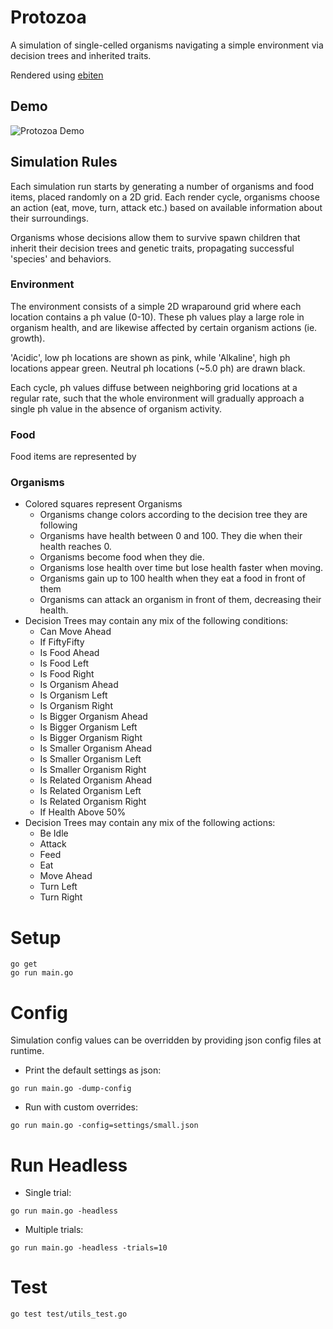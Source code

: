 # Protozoa
A simulation of single-celled organisms navigating a simple environment via decision trees and inherited traits.

Rendered using [ebiten](https://github.com/hajimehoshi/ebiten)

## Demo
![Protozoa Demo](https://s3-us-west-2.amazonaws.com/andrewsrandom/Github+Media/protozoa_2.gif)

## Simulation Rules 
Each simulation run starts by generating a number of organisms and food items, placed randomly on a 2D grid. 
Each render cycle, organisms  choose an action (eat, move, turn, attack etc.) based on available information about their surroundings. 

Organisms whose decisions allow them to survive spawn children that inherit their decision trees and genetic traits, propagating successful 'species' and behaviors. 

### Environment
The environment consists of a simple 2D wraparound grid where each location contains a ph value (0-10). These ph values play a large role in organism health, and are likewise affected by certain organism actions (ie. growth). 

'Acidic', low ph locations are shown as pink, while 'Alkaline', high ph locations appear green. Neutral ph locations (~5.0 ph) are drawn black.

Each cycle, ph values diffuse between neighboring grid locations at a regular rate, such that the whole environment will gradually approach a single ph value in the absence of organism activity.

### Food

Food items are represented by 

### Organisms

- Colored squares represent Organisms
  - Organisms change colors according to the decision tree they are following
  - Organisms have health between 0 and 100. They die when their health reaches 0.
  - Organisms become food when they die.
  - Organisms lose health over time but lose health faster when moving.
  - Organisms gain up to 100 health when they eat a food in front of them
  - Organisms can attack an organism in front of them, decreasing their health.
- Decision Trees may contain any mix of the following conditions:
    - Can Move Ahead
    - If FiftyFifty
    - Is Food Ahead
    - Is Food Left
    - Is Food Right
    - Is Organism Ahead
    - Is Organism Left
    - Is Organism Right
    - Is Bigger Organism Ahead
    - Is Bigger Organism Left
    - Is Bigger Organism Right
    - Is Smaller Organism Ahead
    - Is Smaller Organism Left
    - Is Smaller Organism Right
    - Is Related Organism Ahead
    - Is Related Organism Left
    - Is Related Organism Right
    - If Health Above 50%
- Decision Trees may contain any mix of the following actions:
    - Be Idle
    - Attack
    - Feed
    - Eat
    - Move Ahead
    - Turn Left
    - Turn Right
  
# Setup
```
go get
go run main.go
```

# Config
Simulation config values can be overridden by providing json config files at runtime.
- Print the default settings as json:
```
go run main.go -dump-config
```
- Run with custom overrides:
```
go run main.go -config=settings/small.json
```

# Run Headless
- Single trial:
```
go run main.go -headless
```
- Multiple trials:
```
go run main.go -headless -trials=10
```

# Test
```
go test test/utils_test.go
```

